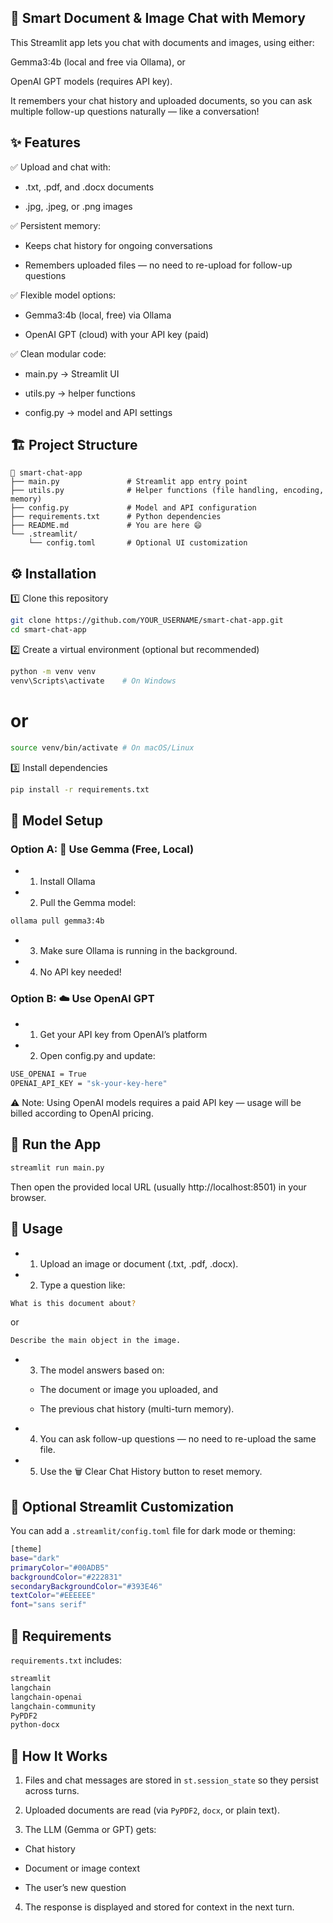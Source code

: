 ## 🧠 Smart Document & Image Chat with Memory

This Streamlit app lets you chat with documents and images, using either:

Gemma3:4b (local and free via Ollama), or

OpenAI GPT models (requires API key).

It remembers your chat history and uploaded documents, so you can ask multiple follow-up questions naturally — like a conversation!

## ✨ Features

✅ Upload and chat with:

- .txt, .pdf, and .docx documents

- .jpg, .jpeg, or .png images

✅ Persistent memory:

- Keeps chat history for ongoing conversations

- Remembers uploaded files — no need to re-upload for follow-up questions

✅ Flexible model options:

- Gemma3:4b (local, free) via Ollama

- OpenAI GPT (cloud) with your API key (paid)

✅ Clean modular code:

- main.py → Streamlit UI

- utils.py → helper functions

- config.py → model and API settings

## 🏗️ Project Structure
```
📂 smart-chat-app
├── main.py               # Streamlit app entry point
├── utils.py              # Helper functions (file handling, encoding, memory)
├── config.py             # Model and API configuration
├── requirements.txt      # Python dependencies
├── README.md             # You are here 😄
└── .streamlit/
    └── config.toml       # Optional UI customization
```

## ⚙️ Installation
1️⃣ Clone this repository
```bash
git clone https://github.com/YOUR_USERNAME/smart-chat-app.git
cd smart-chat-app
```

2️⃣ Create a virtual environment (optional but recommended)
```bash
python -m venv venv
venv\Scripts\activate    # On Windows
```
# or
```bash
source venv/bin/activate # On macOS/Linux
```

3️⃣ Install dependencies
```bash
pip install -r requirements.txt
```

## 🔑 Model Setup
### Option A: 🧠 Use Gemma (Free, Local)

- 1. Install Ollama


- 2. Pull the Gemma model:

```bash
ollama pull gemma3:4b
```

- 3. Make sure Ollama is running in the background.

- 4. No API key needed!

### Option B: ☁️ Use OpenAI GPT

- 1. Get your API key from OpenAI’s platform

- 2. Open config.py and update:
```bash
USE_OPENAI = True
OPENAI_API_KEY = "sk-your-key-here"
```

⚠️ Note: Using OpenAI models requires a paid API key — usage will be billed according to OpenAI pricing.

## 🚀 Run the App
```bash
streamlit run main.py
```

Then open the provided local URL (usually http://localhost:8501) in your browser.

## 💬 Usage

- 1. Upload an image or document (.txt, .pdf, .docx).

- 2. Type a question like:
```bash
What is this document about?
```

or
```bash
Describe the main object in the image.
```

- 3. The model answers based on:

  - The document or image you uploaded, and

  - The previous chat history (multi-turn memory).

- 4. You can ask follow-up questions — no need to re-upload the same file.

- 5. Use the 🗑️ Clear Chat History button to reset memory.

## 🎨 Optional Streamlit Customization

You can add a ```.streamlit/config.toml``` file for dark mode or theming:
```bash
[theme]
base="dark"
primaryColor="#00ADB5"
backgroundColor="#222831"
secondaryBackgroundColor="#393E46"
textColor="#EEEEEE"
font="sans serif"
```

## 🧩 Requirements

```requirements.txt``` includes:

```bash
streamlit
langchain
langchain-openai
langchain-community
PyPDF2
python-docx
```

## 🧠 How It Works

1. Files and chat messages are stored in ```st.session_state``` so they persist across turns.

2. Uploaded documents are read (via ```PyPDF2```, ```docx```, or plain text).

3. The LLM (Gemma or GPT) gets:

- Chat history

- Document or image context

- The user’s new question

4. The response is displayed and stored for context in the next turn.


